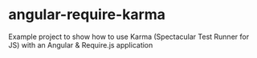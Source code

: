 angular-require-karma
=====================

Example project to show how to use Karma (Spectacular Test Runner for JS) with an Angular &amp; Require.js application
